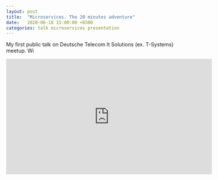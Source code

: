 ```yaml
---
layout: post
title:  "Microservices. The 20 minutes adventure"
date:   2020-06-18 15:00:00 +0300
categories: talk microservices presentation 
---
```


My first public talk on Deutsche Telecom It Solutions (ex. T-Systems) meetup. Wi  
<iframe width="560" height="315" src="https://www.youtube.com/embed/10YwsTPknqE" title="YouTube video player" frameborder="0" allow="accelerometer; autoplay; clipboard-write; encrypted-media; gyroscope; picture-in-picture" allowfullscreen></iframe>
